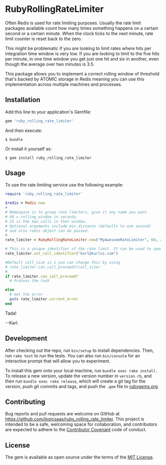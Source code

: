 # RubyRollingRateLimiter

Often Redis is used for rate limiting purposes.
Usually the rate limit packages available count how many times something happens on a certain second or a certain minute. When the clock ticks to the next minute, rate limit counter is reset back to the zero. 

This might be problematic if you are looking to limit rates where hits per integration time window is very low. 
If you are looking to limit to the five hits per minute, in one time window you get just one hit and six in another, even though the average over two minutes is 3.5.

This package allows you to implement a correct rolling window of threshold that's backed by ATOMIC storage in Redis meaning you can use this implementation across multiple machines and processes.

## Installation

Add this line to your application's Gemfile:

```ruby
gem 'ruby_rolling_rate_limiter'
```

And then execute:

    $ bundle

Or install it yourself as:

    $ gem install ruby_rolling_rate_limiter

## Usage

To use the rate limiting service use the following example:

```ruby
require 'ruby_rolling_rate_limiter'

$redis = Redis.new
#
# Namespace is to group rate limiters, give it any name you want.
# 60 = rolling_window in seconds.
# 25 is the max calls in that window.
# Optional arguments include min_distance (defaults to one second)
# and also redis object can be passed.
#
rate_limiter = RubyRollingRateLimiter.new("MyAwesomeRateLimiter", 60, 25)

# This is a unique identifier of the rate limit. It can be used to specify a rate limit per user for example. Give it any unique name.
rate_limiter.set_call_identifier("karl@karlos.com")

#Default call_size is 1 you can change this by using
# rate_limiter.can_call_proceed?(call_size)
#
if rate_limiter.can_call_proceed?
  # Process the task

else
  # Get the error
  puts rate_limiter.current_error
end
```

Tada!

--Karl.
## Development

After checking out the repo, run `bin/setup` to install dependencies. Then, run `rake test` to run the tests. You can also run `bin/console` for an interactive prompt that will allow you to experiment.

To install this gem onto your local machine, run `bundle exec rake install`. To release a new version, update the version number in `version.rb`, and then run `bundle exec rake release`, which will create a git tag for the version, push git commits and tags, and push the `.gem` file to [rubygems.org](https://rubygems.org).

## Contributing

Bug reports and pull requests are welcome on GitHub at https://github.com/logicsaas/ruby_rolling_rate_limiter. This project is intended to be a safe, welcoming space for collaboration, and contributors are expected to adhere to the [Contributor Covenant](http://contributor-covenant.org) code of conduct.


## License

The gem is available as open source under the terms of the [MIT License](http://opensource.org/licenses/MIT).


